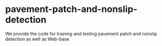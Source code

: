 # pavement-patch-and-nonslip-detection
We provide the code for training and testing pavement patch and nonslip detection as well as Web-base
